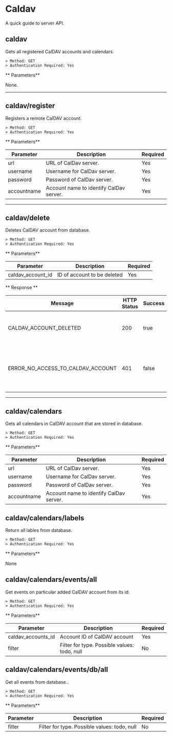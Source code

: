 # Caldav

A quick guide to server API.




## caldav

Gets all registered CalDAV accounts and calendars.
```
> Method: GET
> Authentication Required: Yes
```
** Parameters**

None.

---



## caldav/register

Registers a remote CalDAV account.

```
> Method: GET
> Authentication Required: Yes
```
** Parameters**

| Parameter | Description | Required |
| ----------- | ----------- |  ----------- |
|url|URL of CalDav server.|Yes|
|username|Username for CalDav server.|Yes|
|password|Password of CalDav server.|Yes|
|accountname|Account name to identify CalDav server.|Yes|

---

## caldav/delete

Deletes CalDAV account from database.

```
> Method: GET
> Authentication Required: Yes
```
** Parameters**

| Parameter | Description | Required |
| ----------- | ----------- |  ----------- |
|caldav_account_id|ID of account to be deleted|Yes|

** Response **

| Message | HTTP Status | Success | Description |  
| ----------- | ----------- |  ----------- |----------- |
|CALDAV_ACCOUNT_DELETED| 200|true |Sent when the CalDAV Account is successfully deleted.|
|ERROR_NO_ACCESS_TO_CALDAV_ACCOUNT|401|false |User doesn't have access to the requested CalDAV account|


---


## caldav/calendars

Gets all calendars in CalDAV account that are stored in database.
```
> Method: GET
> Authentication Required: Yes
```
** Parameters**

| Parameter | Description | Required |
| ----------- | ----------- |  ----------- |
|url|URL of CalDav server.|Yes|
|username|Username for CalDav server.|Yes|
|password|Password of CalDav server.|Yes|
|accountname|Account name to identify CalDav server.|Yes|

## caldav/calendars/labels

Return all lables from database. 

```
> Method: GET
> Authentication Required: Yes
```
** Parameters**

None


## caldav/calendars/events/all

Get events on particular added CalDAV account from its id.
```
> Method: GET
> Authentication Required: Yes
```
** Parameters**

| Parameter | Description | Required |
| ----------- | ----------- |  ----------- |
|caldav_accounts_id|Account ID of CalDAV account|Yes|
|filter|Filter for type. Possible values: todo, null |No|


## caldav/calendars/events/db/all

Get all events from database..
```
> Method: GET
> Authentication Required: Yes
```
** Parameters**

| Parameter | Description | Required |
| ----------- | ----------- |  ----------- |
|filter|Filter for type. Possible values: todo, null |No|

